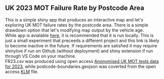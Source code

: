 ## UK 2023 MOT Failure Rate by Postcode Area
This is a simple shiny app that produces an interactive map and let's exploring UK MOT failure rates by the postcode area. There is a simple drawdown option that let's modifying map output by the vehicle age.\
While app is avialable [here](https://asemeyutin.shinyapps.io/motfr2023/), it is recommended that it is run locally. This is just a small experiment that preceeds a different project and this link is likely to become inactive in the future. If requirements are satisfied it may require shinylive if run on Github (without deployment) and shiny extension if run through VS Code on your machine.\
FR23.csv was produced using open access [Anonymised UK MOT tests data for 2023](https://www.data.gov.uk/dataset/e3939ef8-30c7-4ca8-9c7c-ad9475cc9b2f/anonymised-mot-tests-and-results), while postcode-boundaries.geojson was coverted from the open access [KLM](https://www.freemaptools.com/uk-postcode-map.htm) file.

